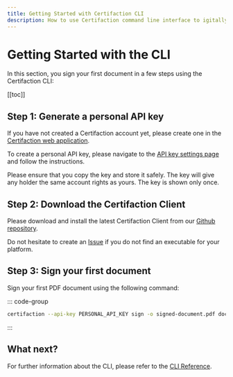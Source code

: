 ```yaml
---
title: Getting Started with Certifaction CLI
description: How to use Certifaction command line interface to igitally sign highly confidential documents
---
```


# Getting Started with the CLI

In this section, you sign your first document in a few steps using the Certifaction CLI:

[[toc]]

## Step 1: Generate a personal API key

If you have not created a Certifaction account yet, please create one in the
[Certifaction web application](https://app.certifaction.io).

To create a personal API key, please navigate
to the [API key settings page](https://app.certifaction.io/settings/api-keys)
and follow the instructions.

Please ensure that you copy the key and
store it safely. The key will give any holder the same account rights
as yours. The key is shown only once.

## Step 2: Download the Certifaction Client

Please download and install the latest Certifaction Client from our [Github repository](https://github.com/certifaction/cli/releases/latest).

Do not hesitate to create an [Issue](https://github.com/certifaction/cli/issues) if you do
not find an executable for your platform.

## Step 3: Sign your first document

Sign your first PDF document using the following command:

::: code-group

```bash
certifaction --api-key PERSONAL_API_KEY sign -o signed-document.pdf document.pdf

```

:::

## What next?

For further information about the CLI, please refer to the [CLI Reference](/references/cli).
